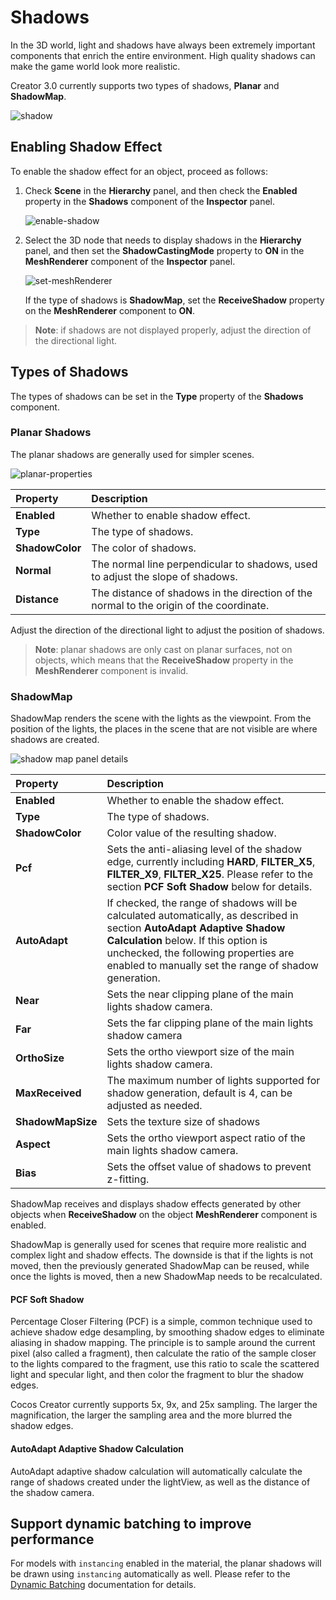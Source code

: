 # Shadows

In the 3D world, light and shadows have always been extremely important components that enrich the entire environment. High quality shadows can make the game world look more realistic.

Creator 3.0 currently supports two types of shadows, **Planar** and **ShadowMap**.

![shadow](shadow/shadowExample.png)

## Enabling Shadow Effect

To enable the shadow effect for an object, proceed as follows:

1. Check **Scene** in the **Hierarchy** panel, and then check the **Enabled** property in the **Shadows** component of the **Inspector** panel.

    ![enable-shadow](shadow/enable-shadow.png)

2. Select the 3D node that needs to display shadows in the **Hierarchy** panel, and then set the **ShadowCastingMode** property to **ON** in the **MeshRenderer** component of the **Inspector** panel.

    ![set-meshRenderer](shadow/set-meshrenderer.png)

    If the type of shadows is **ShadowMap**, set the **ReceiveShadow** property on the **MeshRenderer** component to **ON**.

> **Note**: if shadows are not displayed properly, adjust the direction of the directional light.

## Types of Shadows

The types of shadows can be set in the **Type** property of the **Shadows** component.

### Planar Shadows

The planar shadows are generally used for simpler scenes.

![planar-properties](shadow/plannar-properties.png)

| Property | Description |
| :--- | :--- |
| **Enabled** | Whether to enable shadow effect. |
| **Type** | The type of shadows. |
| **ShadowColor** | The color of shadows. |
| **Normal** | The normal line perpendicular to shadows, used to adjust the slope of shadows. |
| **Distance** | The distance of shadows in the direction of the normal to the origin of the coordinate. |

Adjust the direction of the directional light to adjust the position of shadows.

> **Note**: planar shadows are only cast on planar surfaces, not on objects, which means that the **ReceiveShadow** property in the **MeshRenderer** component is invalid.

### ShadowMap

ShadowMap renders the scene with the lights as the viewpoint. From the position of the lights, the places in the scene that are not visible are where shadows are created.

![shadow map panel details](shadow/shadowmap-properties.png)

| Property | Description |
| :--- | :--- |
| **Enabled**         | Whether to enable the shadow effect. |
| **Type**            | The type of shadows. |
| **ShadowColor**     | Color value of the resulting shadow. |
| **Pcf**             | Sets the anti-aliasing level of the shadow edge, currently including **HARD**, **FILTER_X5**, **FILTER_X9**, **FILTER_X25**. Please refer to the section **PCF Soft Shadow** below for details.  |
| **AutoAdapt**       | If checked, the range of shadows will be calculated automatically, as described in section **AutoAdapt Adaptive Shadow Calculation** below. If this option is unchecked, the following properties are enabled to manually set the range of shadow generation.  |
| **Near**            | Sets the near clipping plane of the main lights shadow camera. |
| **Far**             | Sets the far clipping plane of the main lights shadow camera |
| **OrthoSize**       | Sets the ortho viewport size of the main lights shadow camera. |
| **MaxReceived**     | The maximum number of lights supported for shadow generation, default is 4, can be adjusted as needed.  |
| **ShadowMapSize**   | Sets the texture size of shadows |
| **Aspect**          | Sets the ortho viewport aspect ratio of the main lights shadow camera. |
| **Bias**            | Sets the offset value of shadows to prevent z-fitting. |

ShadowMap receives and displays shadow effects generated by other objects when **ReceiveShadow** on the object **MeshRenderer** component is enabled.

ShadowMap is generally used for scenes that require more realistic and complex light and shadow effects. The downside is that if the lights is not moved, then the previously generated ShadowMap can be reused, while once the lights is moved, then a new ShadowMap needs to be recalculated.

#### PCF Soft Shadow

Percentage Closer Filtering (PCF) is a simple, common technique used to achieve shadow edge desampling, by smoothing shadow edges to eliminate aliasing in shadow mapping. The principle is to sample around the current pixel (also called a fragment), then calculate the ratio of the sample closer to the lights compared to the fragment, use this ratio to scale the scattered light and specular light, and then color the fragment to blur the shadow edges.

Cocos Creator currently supports 5x, 9x, and 25x sampling. The larger the magnification, the larger the sampling area and the more blurred the shadow edges.

#### AutoAdapt Adaptive Shadow Calculation

AutoAdapt adaptive shadow calculation will automatically calculate the range of shadows created under the lightView, as well as the distance of the shadow camera.

## Support dynamic batching to improve performance

For models with `instancing` enabled in the material, the planar shadows will be drawn using `instancing` automatically as well. Please refer to the [Dynamic Batching](../../../engine/renderable/model-component.md#about-dynamic-batching) documentation for details.
